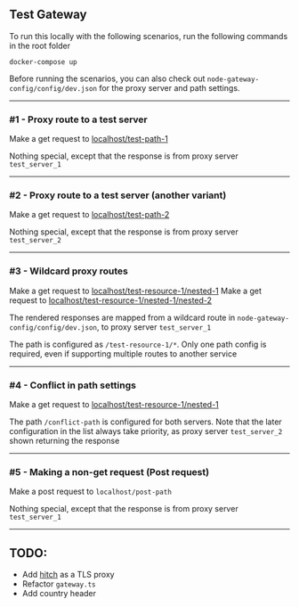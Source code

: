 ## Test Gateway 
To run this locally with the following scenarios, run the following commands in the root folder
```
docker-compose up
```

Before running the scenarios, you can also check out `node-gateway-config/config/dev.json` for the proxy server and path settings.

----
### #1 - Proxy route to a test server

Make a get request to [localhost/test-path-1](http://localhost/test-path-1)

Nothing special, except that the response is from proxy server `test_server_1`

----
### #2 - Proxy route to a test server (another variant)

Make a get request to [localhost/test-path-2](http://localhost/test-path-2)

Nothing special, except that the response is from proxy server `test_server_2`

----
### #3 - Wildcard proxy routes 

Make a get request to [localhost/test-resource-1/nested-1](http://localhost/test-resource-1/nested-1)
Make a get request to [localhost/test-resource-1/nested-1/nested-2](http://localhost/test-resource-1/nested-1/nested-2)

The rendered responses are mapped from a wildcard route in `node-gateway-config/config/dev.json`, to proxy server `test_server_1`

The path is configured as `/test-resource-1/*`. Only one path config is required, even if supporting multiple routes to another service

----

### #4 - Conflict in path settings

Make a get request to [localhost/test-resource-1/nested-1](http://localhost/conflict-path)

The path `/conflict-path` is configured for both servers. Note that the later configuration in the list always take priority, as proxy server `test_server_2` shown returning the response

----

### #5 - Making a non-get request (Post request)

Make a post request to `localhost/post-path`

Nothing special, except that the response is from proxy server `test_server_1`

---
## TODO:
- Add [hitch](https://github.com/varnish/hitch) as a TLS proxy
- Refactor `gateway.ts`
- Add country header
